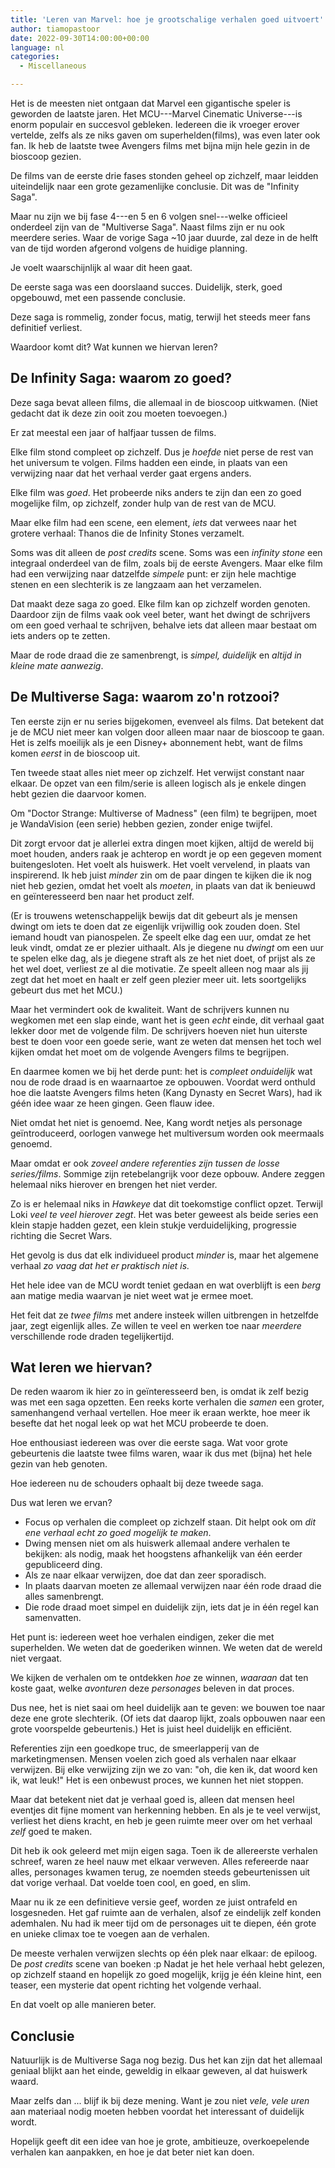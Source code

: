 ```yaml
---
title: 'Leren van Marvel: hoe je grootschalige verhalen goed uitvoert'
author: tiamopastoor
date: 2022-09-30T14:00:00+00:00
language: nl
categories:
  - Miscellaneous

---
```

Het is de meesten niet ontgaan dat Marvel een gigantische speler is geworden de laatste jaren. Het MCU---Marvel Cinematic Universe---is enorm populair en succesvol gebleken. Iedereen die ik vroeger erover vertelde, zelfs als ze niks gaven om superhelden(films), was even later ook fan. Ik heb de laatste twee Avengers films met bijna mijn hele gezin in de bioscoop gezien.

De films van de eerste drie fases stonden geheel op zichzelf, maar leidden uiteindelijk naar een grote gezamenlijke conclusie. Dit was de "Infinity Saga". 

Maar nu zijn we bij fase 4---en 5 en 6 volgen snel---welke officieel onderdeel zijn van de "Multiverse Saga". Naast films zijn er nu ook meerdere series. Waar de vorige Saga ~10 jaar duurde, zal deze in de helft van de tijd worden afgerond volgens de huidige planning.

Je voelt waarschijnlijk al waar dit heen gaat. 

De eerste saga was een doorslaand succes. Duidelijk, sterk, goed opgebouwd, met een passende conclusie.

Deze saga is rommelig, zonder focus, matig, terwijl het steeds meer fans definitief verliest. 

Waardoor komt dit? Wat kunnen we hiervan leren?

## De Infinity Saga: waarom zo goed? 

Deze saga bevat alleen films, die allemaal in de bioscoop uitkwamen. (Niet gedacht dat ik deze zin ooit zou moeten toevoegen.)

Er zat meestal een jaar of halfjaar tussen de films. 

Elke film stond compleet op zichzelf. Dus je _hoefde_ niet perse de rest van het universum te volgen. Films hadden een einde, in plaats van een verwijzing naar dat het verhaal verder gaat ergens anders.

Elke film was _goed_. Het probeerde niks anders te zijn dan een zo goed mogelijke film, op zichzelf, zonder hulp van de rest van de MCU.

Maar elke film had een scene, een element, _iets_ dat verwees naar het grotere verhaal: Thanos die de Infinity Stones verzamelt.

Soms was dit alleen de _post credits_ scene. Soms was een _infinity stone_ een integraal onderdeel van de film, zoals bij de eerste Avengers. Maar elke film had een verwijzing naar datzelfde _simpele_ punt: er zijn hele machtige stenen en een slechterik is ze langzaam aan het verzamelen.

Dat maakt deze saga zo goed. Elke film kan op zichzelf worden genoten. Daardoor zijn de films vaak ook veel beter, want het dwingt de schrijvers om een goed verhaal te schrijven, behalve iets dat alleen maar bestaat om iets anders op te zetten.

Maar de rode draad die ze samenbrengt, is _simpel, duidelijk_ en _altijd in kleine mate aanwezig_.

## De Multiverse Saga: waarom zo'n rotzooi? 

Ten eerste zijn er nu series bijgekomen, evenveel als films. Dat betekent dat je de MCU niet meer kan volgen door alleen maar naar de bioscoop te gaan. Het is zelfs moeilijk als je een Disney+ abonnement hebt, want de films komen _eerst_ in de bioscoop uit.

Ten tweede staat alles niet meer op zichzelf. Het verwijst constant naar elkaar. De opzet van een film/serie is alleen logisch als je enkele dingen hebt gezien die daarvoor komen.

Om "Doctor Strange: Multiverse of Madness" (een film) te begrijpen, moet je WandaVision (een serie) hebben gezien, zonder enige twijfel. 

Dit zorgt ervoor dat je allerlei extra dingen moet kijken, altijd de wereld bij moet houden, anders raak je achterop en wordt je op een gegeven moment buitengesloten. Het voelt als huiswerk. Het voelt vervelend, in plaats van inspirerend. Ik heb juist _minder_ zin om de paar dingen te kijken die ik nog niet heb gezien, omdat het voelt als _moeten_, in plaats van dat ik benieuwd en geïnteresseerd ben naar het product zelf. 

(Er is trouwens wetenschappelijk bewijs dat dit gebeurt als je mensen dwingt om iets te doen dat ze eigenlijk vrijwillig ook zouden doen. Stel iemand houdt van pianospelen. Ze speelt elke dag een uur, omdat ze het leuk vindt, omdat ze er plezier uithaalt. Als je diegene nu _dwingt_ om een uur te spelen elke dag, als je diegene straft als ze het niet doet, of prijst als ze het wel doet, verliest ze al die motivatie. Ze speelt alleen nog maar als jij zegt dat het moet en haalt er zelf geen plezier meer uit. Iets soortgelijks gebeurt dus met het MCU.)

Maar het vermindert ook de kwaliteit. Want de schrijvers kunnen nu wegkomen met een slap einde, want het is geen _echt_ einde, dit verhaal gaat lekker door met de volgende film. De schrijvers hoeven niet hun uiterste best te doen voor een goede serie, want ze weten dat mensen het toch wel kijken omdat het moet om de volgende Avengers films te begrijpen.

En daarmee komen we bij het derde punt: het is _compleet onduidelijk_ wat nou de rode draad is en waarnaartoe ze opbouwen. Voordat werd onthuld hoe die laatste Avengers films heten (Kang Dynasty en Secret Wars), had ik géén idee waar ze heen gingen. Geen flauw idee. 

Niet omdat het niet is genoemd. Nee, Kang wordt netjes als personage geïntroduceerd, oorlogen vanwege het multiversum worden ook meermaals genoemd.

Maar omdat er ook _zoveel andere referenties zijn tussen de losse series/films_. Sommige zijn retebelangrijk voor deze opbouw. Andere zeggen helemaal niks hierover en brengen het niet verder.

Zo is er helemaal niks in _Hawkeye_ dat dit toekomstige conflict opzet. Terwijl Loki _veel te veel hierover zegt_. Het was beter geweest als beide series een klein stapje hadden gezet, een klein stukje verduidelijking, progressie richting die Secret Wars.

Het gevolg is dus dat elk individueel product _minder_ is, maar het algemene verhaal _zo vaag dat het er praktisch niet is._

Het hele idee van de MCU wordt teniet gedaan en wat overblijft is een _berg_ aan matige media waarvan je niet weet wat je ermee moet.

Het feit dat ze _twee films_ met andere insteek willen uitbrengen in hetzelfde jaar, zegt eigenlijk alles. Ze willen te veel en werken toe naar _meerdere_ verschillende rode draden tegelijkertijd.

## Wat leren we hiervan? 

De reden waarom ik hier zo in geïnteresseerd ben, is omdat ik zelf bezig was met een saga opzetten. Een reeks korte verhalen die _samen_ een groter, samenhangend verhaal vertellen. Hoe meer ik eraan werkte, hoe meer ik besefte dat het nogal leek op wat het MCU probeerde te doen.

Hoe enthousiast iedereen was over die eerste saga. Wat voor grote gebeurtenis die laatste twee films waren, waar ik dus met (bijna) het hele gezin van heb genoten.

Hoe iedereen nu de schouders ophaalt bij deze tweede saga. 

Dus wat leren we ervan?

  * Focus op verhalen die compleet op zichzelf staan. Dit helpt ook om _dit ene verhaal echt zo goed mogelijk te maken_.
  * Dwing mensen niet om als huiswerk allemaal andere verhalen te bekijken: als nodig, maak het hoogstens afhankelijk van één eerder gepubliceerd ding.
  * Als ze naar elkaar verwijzen, doe dat dan zeer sporadisch.
  * In plaats daarvan moeten ze allemaal verwijzen naar één rode draad die alles samenbrengt.
  * Die rode draad moet simpel en duidelijk zijn, iets dat je in één regel kan samenvatten.

Het punt is: iedereen weet hoe verhalen eindigen, zeker die met superhelden. We weten dat de goederiken winnen. We weten dat de wereld niet vergaat. 

We kijken de verhalen om te ontdekken _hoe_ ze winnen, _waaraan_ dat ten koste gaat, welke _avonturen_ deze _personages_ beleven in dat proces.

Dus nee, het is niet saai om heel duidelijk aan te geven: we bouwen toe naar deze ene grote slechterik. (Of iets dat daarop lijkt, zoals opbouwen naar een grote voorspelde gebeurtenis.) Het is juist heel duidelijk en efficiënt.

Referenties zijn een goedkope truc, de smeerlapperij van de marketingmensen. Mensen voelen zich goed als verhalen naar elkaar verwijzen. Bij elke verwijzing zijn we zo van: "oh, die ken ik, dat woord ken ik, wat leuk!" Het is een onbewust proces, we kunnen het niet stoppen.

Maar dat betekent niet dat je verhaal goed is, alleen dat mensen heel eventjes dit fijne moment van herkenning hebben. En als je te veel verwijst, verliest het diens kracht, en heb je geen ruimte meer over om het verhaal _zelf_ goed te maken.

Dit heb ik ook geleerd met mijn eigen saga. Toen ik de allereerste verhalen schreef, waren ze heel nauw met elkaar verweven. Alles refereerde naar alles, personages kwamen terug, ze noemden steeds gebeurtenissen uit dat vorige verhaal. Dat voelde toen cool, en goed, en slim.

Maar nu ik ze een definitieve versie geef, worden ze juist ontrafeld en losgesneden. Het gaf ruimte aan de verhalen, alsof ze eindelijk zelf konden ademhalen. Nu had ik meer tijd om de personages uit te diepen, één grote en unieke climax toe te voegen aan de verhalen. 

De meeste verhalen verwijzen slechts op één plek naar elkaar: de epiloog. De _post credits_ scene van boeken :p Nadat je het hele verhaal hebt gelezen, op zichzelf staand en hopelijk zo goed mogelijk, krijg je één kleine hint, een teaser, een mysterie dat opent richting het volgende verhaal. 

En dat voelt op alle manieren beter.

## Conclusie 

Natuurlijk is de Multiverse Saga nog bezig. Dus het kan zijn dat het allemaal geniaal blijkt aan het einde, geweldig in elkaar geweven, al dat huiswerk waard.

Maar zelfs dan ... blijf ik bij deze mening. Want je zou niet _vele, vele uren_ aan materiaal nodig moeten hebben voordat het interessant of duidelijk wordt.

Hopelijk geeft dit een idee van hoe je grote, ambitieuze, overkoepelende verhalen kan aanpakken, en hoe je dat beter niet kan doen.
